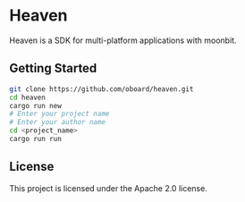 # Heaven

Heaven is a SDK for multi-platform applications with moonbit.

## Getting Started

```bash
git clone https://github.com/oboard/heaven.git
cd heaven
cargo run new
# Enter your project name
# Enter your author name
cd <project_name>
cargo run run
```

## License

This project is licensed under the Apache 2.0 license.